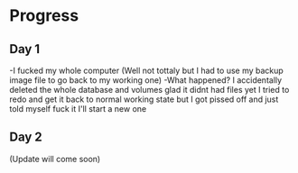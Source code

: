 # Progress 
## Day 1
-I fucked my whole computer (Well not tottaly but I had to use my backup image file to go back to my working one)
-What happened? I accidentally deleted the whole database and volumes glad it didnt had files yet I tried to redo and get it back to normal working state but I got pissed off and just told myself fuck it I'll start a new one

## Day 2 
(Update will come soon)
